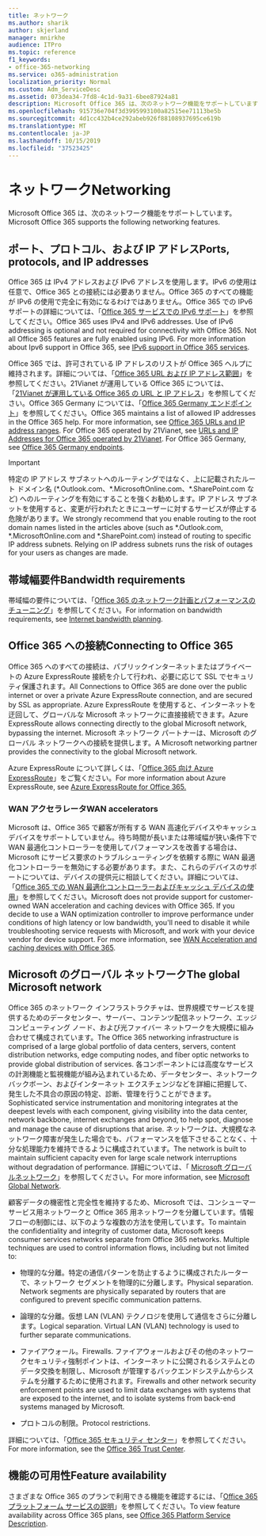 ```yaml
---
title: ネットワーク
ms.author: sharik
author: skjerland
manager: mnirkhe
audience: ITPro
ms.topic: reference
f1_keywords:
- office-365-networking
ms.service: o365-administration
localization_priority: Normal
ms.custom: Adm_ServiceDesc
ms.assetid: 073dea34-7fd8-4c1d-9a31-6bee87924a81
description: Microsoft Office 365 は、次のネットワーク機能をサポートしています。
ms.openlocfilehash: 915736e704f3d3995993100a82515ee71113be5b
ms.sourcegitcommit: 4d1cc432b4ce292abeb926f88108937695ce619b
ms.translationtype: MT
ms.contentlocale: ja-JP
ms.lasthandoff: 10/15/2019
ms.locfileid: "37523425"
---
```

# <a name="networking"></a><span data-ttu-id="c097f-103">ネットワーク</span><span class="sxs-lookup"><span data-stu-id="c097f-103">Networking</span></span>

<span data-ttu-id="c097f-104">Microsoft Office 365 は、次のネットワーク機能をサポートしています。</span><span class="sxs-lookup"><span data-stu-id="c097f-104">Microsoft Office 365 supports the following networking features.</span></span>
  
## <a name="ports-protocols-and-ip-addresses"></a><span data-ttu-id="c097f-105">ポート、プロトコル、および IP アドレス</span><span class="sxs-lookup"><span data-stu-id="c097f-105">Ports, protocols, and IP addresses</span></span>

<span data-ttu-id="c097f-p101">Office 365 は IPv4 アドレスおよび IPv6 アドレスを使用します。IPv6 の使用は任意で、Office 365 との接続には必要ありません。Office 365 のすべての機能が IPv6 の使用で完全に有効になるわけではありません。Office 365 での IPv6 サポートの詳細については、「[Office 365 サービスでの IPv6 サポート](https://docs.microsoft.com/office365/enterprise/ipv6-support)」を参照してください。</span><span class="sxs-lookup"><span data-stu-id="c097f-p101">Office 365 uses IPv4 and IPv6 addresses. Use of IPv6 addressing is optional and not required for connectivity with Office 365. Not all Office 365 features are fully enabled using IPv6. For more information about Ipv6 support in Office 365, see [IPv6 support in Office 365 services](https://docs.microsoft.com/office365/enterprise/ipv6-support).</span></span>
  
<span data-ttu-id="c097f-p102">Office 365 では、許可されている IP アドレスのリストが Office 365 ヘルプに維持されます。詳細については、「[Office 365 URL および IP アドレス範囲](https://docs.microsoft.com/office365/enterprise/urls-and-ip-address-ranges)」を参照してください。21Vianet が運用している Office 365 については、「[21Vianet が運用している Office 365 の URL と IP アドレス](https://docs.microsoft.com/office365/enterprise/managing-office-365-endpoints)」を参照してください。Office 365 Germany については、「[Office 365 Germany エンドポイント](https://support.office.com/article/Office-365-Germany-endpoints-8a113a50-0071-4155-bb8e-eba5a8dbd4c8)」を参照してください。</span><span class="sxs-lookup"><span data-stu-id="c097f-p102">Office 365 maintains a list of allowed IP addresses in the Office 365 help. For more information, see [Office 365 URLs and IP address ranges](https://docs.microsoft.com/office365/enterprise/urls-and-ip-address-ranges). For Office 365 operated by 21Vianet, see [URLs and IP Addresses for Office 365 operated by 21Vianet](https://docs.microsoft.com/office365/enterprise/managing-office-365-endpoints). For Office 365 Germany, see [Office 365 Germany endpoints](https://support.office.com/article/Office-365-Germany-endpoints-8a113a50-0071-4155-bb8e-eba5a8dbd4c8).</span></span>
  
> [!IMPORTANT]
> <span data-ttu-id="c097f-p103">特定の IP アドレス サブネットへのルーティングではなく、上に記載されたルート ドメイン名 (\*.Outlook.com、\*.MicrosoftOnline.com、\*.SharePoint.com など) へのルーティングを有効にすることを強くお勧めします。IP アドレス サブネットを使用すると、変更が行われたときにユーザーに対するサービスが停止する危険があります。</span><span class="sxs-lookup"><span data-stu-id="c097f-p103">We strongly recommend that you enable routing to the root domain names listed in the articles above (such as \*.Outlook.com, \*.MicrosoftOnline.com and \*.SharePoint.com) instead of routing to specific IP address subnets. Relying on IP address subnets runs the risk of outages for your users as changes are made.</span></span> 
  
## <a name="bandwidth-requirements"></a><span data-ttu-id="c097f-116">帯域幅要件</span><span class="sxs-lookup"><span data-stu-id="c097f-116">Bandwidth requirements</span></span>

<span data-ttu-id="c097f-117">帯域幅の要件については、「[Office 365 のネットワーク計画とパフォーマンスのチューニング](https://docs.microsoft.com/office365/enterprise/network-planning-and-performance)」を参照してください。</span><span class="sxs-lookup"><span data-stu-id="c097f-117">For information on bandwidth requirements, see [Internet bandwidth planning](https://docs.microsoft.com/office365/enterprise/network-planning-and-performance).</span></span>
  
## <a name="connecting-to-office-365"></a><span data-ttu-id="c097f-118">Office 365 への接続</span><span class="sxs-lookup"><span data-stu-id="c097f-118">Connecting to Office 365</span></span>

<span data-ttu-id="c097f-119">Office 365 へのすべての接続は、パブリックインターネットまたはプライベートの Azure ExpressRoute 接続を介して行われ、必要に応じて SSL でセキュリティ保護されます。</span><span class="sxs-lookup"><span data-stu-id="c097f-119">All Connections to Office 365 are done over the public internet or over a private Azure ExpressRoute connection, and are secured by SSL as appropriate.</span></span> <span data-ttu-id="c097f-120">Azure ExpressRoute を使用すると、インターネットを迂回して、グローバルな Microsoft ネットワークに直接接続できます。</span><span class="sxs-lookup"><span data-stu-id="c097f-120">Azure ExpressRoute allows connecting directly to the global Microsoft network, bypassing the internet.</span></span> <span data-ttu-id="c097f-121">Microsoft ネットワーク パートナーは、Microsoft のグローバル ネットワークへの接続を提供します。</span><span class="sxs-lookup"><span data-stu-id="c097f-121">A Microsoft networking partner provides the connectivity to the global Microsoft network.</span></span>
  
<span data-ttu-id="c097f-122">Azure ExpressRoute について詳しくは、「[Office 365 向け Azure ExpressRoute](https://aka.ms/expressrouteoffice365)」をご覧ください。</span><span class="sxs-lookup"><span data-stu-id="c097f-122">For more information about Azure ExpressRoute, see [Azure ExpressRoute for Office 365.](https://aka.ms/expressrouteoffice365)</span></span>
  
### <a name="wan-accelerators"></a><span data-ttu-id="c097f-123">WAN アクセラレータ</span><span class="sxs-lookup"><span data-stu-id="c097f-123">WAN accelerators</span></span>

<span data-ttu-id="c097f-p105">Microsoft は、Office 365 で顧客が所有する WAN 高速化デバイスやキャッシュ デバイスをサポートしていません。待ち時間が長いまたは帯域幅が狭い条件下で WAN 最適化コントローラーを使用してパフォーマンスを改善する場合は、Microsoft にサービス要求のトラブルシューティングを依頼する際に WAN 最適化コントローラーを無効にする必要があります。また、これらのデバイスのサポートについては、デバイスの提供元に相談してください。詳細については、「[Office 365 での WAN 最適化コントローラーおよびキャッシュ デバイスの使用](https://support.microsoft.com/help/2690045/using-third-party-network-devices-or-solutions-with-office-365)」を参照してください。</span><span class="sxs-lookup"><span data-stu-id="c097f-p105">Microsoft does not provide support for customer-owned WAN acceleration and caching devices with Office 365. If you decide to use a WAN optimization controller to improve performance under conditions of high latency or low bandwidth, you'll need to disable it while troubleshooting service requests with Microsoft, and work with your device vendor for device support. For more information, see [WAN Acceleration and caching devices with Office 365](https://support.microsoft.com/help/2690045/using-third-party-network-devices-or-solutions-with-office-365).</span></span>
  
## <a name="the-global-microsoft-network"></a><span data-ttu-id="c097f-127">Microsoft のグローバル ネットワーク</span><span class="sxs-lookup"><span data-stu-id="c097f-127">The global Microsoft network</span></span>

<span data-ttu-id="c097f-128">Office 365 のネットワーク インフラストラクチャは、世界規模でサービスを提供するためのデータセンター、サーバー、コンテンツ配信ネットワーク、エッジ コンピューティング ノード、および光ファイバー ネットワークを大規模に組み合わせて構成されています。</span><span class="sxs-lookup"><span data-stu-id="c097f-128">The Office 365 networking infrastructure is comprised of a large global portfolio of data centers, servers, content distribution networks, edge computing nodes, and fiber optic networks to provide global distribution of services.</span></span> <span data-ttu-id="c097f-129">各コンポーネントには高度なサービスの計測機能と監視機能が組み込まれているため、データセンター、ネットワーク バックボーン、およびインターネット エクスチェンジなどを詳細に把握して、発生した不具合の原因の特定、診断、管理を行うことができます。</span><span class="sxs-lookup"><span data-stu-id="c097f-129">Sophisticated service instrumentation and monitoring integrates at the deepest levels with each component, giving visibility into the data center, network backbone, internet exchanges and beyond, to help spot, diagnose and manage the cause of disruptions that arise.</span></span> <span data-ttu-id="c097f-130">ネットワークは、大規模なネットワーク障害が発生した場合でも、パフォーマンスを低下させることなく、十分な処理能力を維持できるように構成されています。</span><span class="sxs-lookup"><span data-stu-id="c097f-130">The network is built to maintain sufficient capacity even for large scale network interruptions without degradation of performance.</span></span> <span data-ttu-id="c097f-131">詳細については、「 [Microsoft グローバルネットワーク](https://docs.microsoft.com/azure/networking/microsoft-global-network)」を参照してください。</span><span class="sxs-lookup"><span data-stu-id="c097f-131">For more information, see [Microsoft Global Network](https://docs.microsoft.com/azure/networking/microsoft-global-network).</span></span> 
  
<span data-ttu-id="c097f-p107">顧客データの機密性と完全性を維持するため、Microsoft では、コンシューマー サービス用ネットワークと Office 365 用ネットワークを分離しています。情報フローの制御には、以下のような複数の方法を使用しています。</span><span class="sxs-lookup"><span data-stu-id="c097f-p107">To maintain the confidentiality and integrity of customer data, Microsoft keeps consumer services networks separate from Office 365 networks. Multiple techniques are used to control information flows, including but not limited to:</span></span>
  
- <span data-ttu-id="c097f-p108">物理的な分離。特定の通信パターンを防止するように構成されたルーターで、ネットワーク セグメントを物理的に分離します。</span><span class="sxs-lookup"><span data-stu-id="c097f-p108">Physical separation. Network segments are physically separated by routers that are configured to prevent specific communication patterns.</span></span>
    
- <span data-ttu-id="c097f-p109">論理的な分離。仮想 LAN (VLAN) テクノロジを使用して通信をさらに分離します。</span><span class="sxs-lookup"><span data-stu-id="c097f-p109">Logical separation. Virtual LAN (VLAN) technology is used to further separate communications.</span></span>
    
- <span data-ttu-id="c097f-138">ファイアウォール。</span><span class="sxs-lookup"><span data-stu-id="c097f-138">Firewalls.</span></span> <span data-ttu-id="c097f-139">ファイアウォールおよびその他のネットワークセキュリティ強制ポイントは、インターネットに公開されるシステムとのデータ交換を制限し、Microsoft が管理するバックエンドシステムからシステムを分離するために使用されます。</span><span class="sxs-lookup"><span data-stu-id="c097f-139">Firewalls and other network security enforcement points are used to limit data exchanges with systems that are exposed to the internet, and to isolate systems from back-end systems managed by Microsoft.</span></span> 
    
- <span data-ttu-id="c097f-140">プロトコルの制限。</span><span class="sxs-lookup"><span data-stu-id="c097f-140">Protocol restrictions.</span></span>
    
<span data-ttu-id="c097f-141">詳細については、「[Office 365 セキュリティ センター](https://www.microsoft.com/trust-center)」を参照してください。</span><span class="sxs-lookup"><span data-stu-id="c097f-141">For more information, see the [Office 365 Trust Center](https://www.microsoft.com/trust-center).</span></span> 
  
## <a name="feature-availability"></a><span data-ttu-id="c097f-142">機能の可用性</span><span class="sxs-lookup"><span data-stu-id="c097f-142">Feature availability</span></span>

<span data-ttu-id="c097f-143">さまざまな Office 365 のプランで利用できる機能を確認するには、「[Office 365 プラットフォーム サービスの説明](office-365-platform-service-description.md)」を参照してください。</span><span class="sxs-lookup"><span data-stu-id="c097f-143">To view feature availability across Office 365 plans, see [Office 365 Platform Service Description](office-365-platform-service-description.md).</span></span>
  

